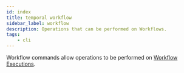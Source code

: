 ```yaml
---
id: index
title: temporal workflow
sidebar_label: workflow
description: Operations that can be performed on Workflows.
tags:
	- cli
---
```


Workflow commands allow operations to be performed on [Workflow Executions](/concepts/what-is-a-workflow-execution).

